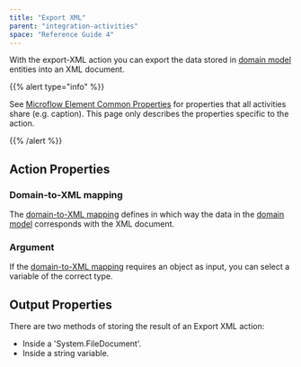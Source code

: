 ```yaml
---
title: "Export XML"
parent: "integration-activities"
space: "Reference Guide 4"
---
```

With the export-XML action you can export the data stored in [domain model](domain-model) entities into an XML document.

{{% alert type="info" %}}

See [Microflow Element Common Properties](microflow-element-common-properties) for properties that all activities share (e.g. caption). This page only describes the properties specific to the action.

{{% /alert %}}

## Action Properties

### Domain-to-XML mapping

The [domain-to-XML mapping](domain-to-xml-mappings) defines in which way the data in the [domain model](domain-model) corresponds with the XML document.

### Argument

If the [domain-to-XML mapping](domain-to-xml-mappings) requires an object as input, you can select a variable of the correct type.

## Output Properties

There are two methods of storing the result of an Export XML action:

*   Inside a 'System.FileDocument'.
*   Inside a string variable.
